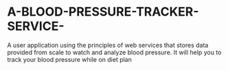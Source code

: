 # A-BLOOD-PRESSURE-TRACKER-SERVICE-
A user application using the principles of web services that stores data provided from scale to watch and analyze blood pressure. It will help you to track your blood pressure while on diet plan
